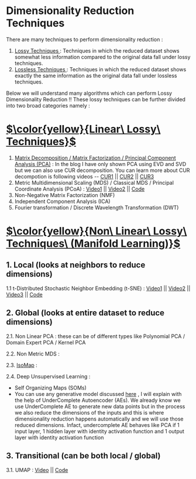 # Dimensionality Reduction Techniques

There are many techniques to perform dimensionality reduction : 
1. <ins> Lossy Techniques </ins> : Techniques in which the reduced dataset shows somewhat less information compared to the original data fall under lossy techniques.
2. <ins> Lossless Techniques </ins> : Techniques in which the reduced dataset shows exactly the same information as the original data fall under lossless techniques.

Below we will understand many algorithms which can perform Lossy Dimensionality Reduction !! These lossy techniques can be further divided into two broad categories namely : 


# <ins> $\color{yellow}{Linear\ Lossy\ Techniques}$ </ins>
1. [Matrix Decomposition / Matrix Factorization / Principal Component Analysis (PCA)](https://pub.towardsai.net/principle-component-analysis-pca-mathematics-9cfba3c66b45) : In the blog I have only shown PCA using EVD and SVD but we can also use CUR decomposition. You can learn more about CUR decompotion is following videos -- [CUR1](https://www.youtube.com/watch?v=SO1KTzuKTSI) || [CUR2](https://www.youtube.com/watch?v=WgK_D6IyDbM) || [CUR3](https://www.youtube.com/watch?v=qgsuly5nxIw)
2. Metric Multidimensional Scaling (MDS) / Classical MDS / Principal Coordinate Analysis (PCoA) : [Video1](https://www.youtube.com/watch?v=VKSJayDi_lQ) || [Video2](https://www.youtube.com/watch?v=GEn-_dAyYME) || [Code](https://github.com/khetansarvesh/Tabular-Cross-Sectional-Modelling/blob/main/modelling/dimensionality-reduction/MDS.ipynb)
3. Non-Negative Matrix Factorization (NMF)
4. Independent Component Analysis (ICA) 
5. Fourier transformation / Discrete Wavelength Transformation (DWT)


# <ins> $\color{yellow}{Non\ Linear\ Lossy\ Techniques\ (Manifold  Learning)}$ </ins>

## 1. Local (looks at neighbors to reduce dimensions)
1.1 t-Distributed Stochastic Neighbor Embedding (t-SNE) : [Video1](https://www.youtube.com/watch?v=U-s8q6HshZw) || [Video2](https://www.youtube.com/watch?v=NEaUSP4YerM) || [Video3](https://www.youtube.com/watch?v=4GBgqmq0XAY&list=PLehuLRPyt1HzQoXEhtNuYTmd0aNQvtyAK&index=15) || [Code](https://github.com/khetansarvesh/Tabular-Cross-Sectional-Modelling/blob/main/modelling/dimensionality-reduction/TSNE.ipynb)

## 2. Global (looks at entire dataset to reduce dimensions)

2.1. Non Linear PCA : these can be of different types like Polynomial PCA / Domain Expert PCA / Kernel PCA
    
2.2. Non Metric MDS : 

2.3. [IsoMap](https://www.youtube.com/watch?v=RPjPLlGefzw&list=PLehuLRPyt1HzQoXEhtNuYTmd0aNQvtyAK&index=4) :

2.4. Deep Unsupervised Learning :
- Self Organizing Maps (SOMs)
- You can use any generative model discussed [here](https://levelup.gitconnected.com/data-augmentation-for-regression-ffnn-8b2ca20aba7c) , I will explain with the help of UnderComplete Autoencoder (AEs). We already know we use UnderComplete AE to generate new data points but in the process we also reduce the dimensions of the inputs and this is where dimensionality reduction happens automatically and we will use those reduced dimensions. Infact, undercomplete AE behaves like PCA if 1 input layer, 1 hidden layer with identity activation function and 1 output layer with identity activation function


## 3. Transitional (can be both local / global)
3.1. UMAP : [Video](https://www.youtube.com/watch?v=iPV7mLaFWyE) || [Code](https://github.com/khetansarvesh/Tabular-Cross-Sectional-Modelling/blob/main/modelling/dimensionality-reduction/UMAP.ipynb)

